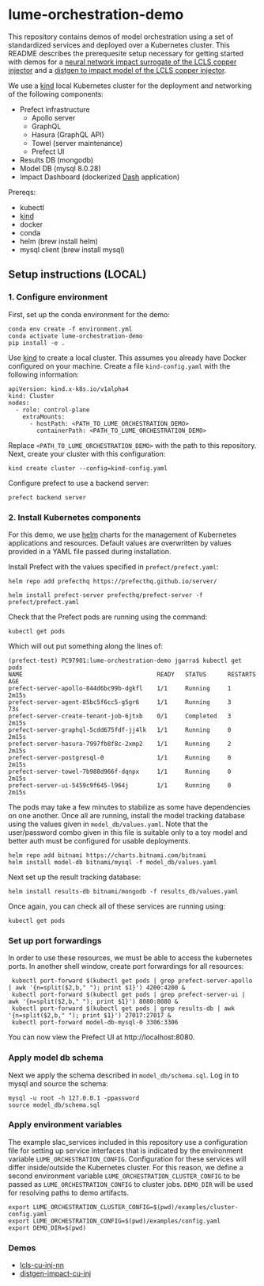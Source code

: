 # lume-orchestration-demo

This repository contains demos of model orchestration using a set of standardized services and deployed over a Kubernetes cluster. This README describes the prerequesite setup necessary for getting started with demos for a [neural network impact surrogate of the LCLS copper injector](docs/lcls_cu_inj_nn.md) and a [distgen to impact model of the LCLS copper injector](docs/distgen_impact_cu_inj.md).

We use a [kind](https://kind.sigs.k8s.io/) local Kubernetes cluster for the deployment and networking of the following components:
- Prefect infrastructure  
  - Apollo server  
  - GraphQL  
  - Hasura (GraphQL API)  
  - Towel (server maintenance)  
  - Prefect UI  
- Results DB (mongodb)  
- Model DB (mysql 8.0.28)  
- Impact Dashboard (dockerized [Dash](https://plotly.com/dash/) application)  

Prereqs:
- kubectl
- [kind](https://kind.sigs.k8s.io/)
- docker
- conda
- helm  (brew install helm)
- mysql client  (brew install mysql)


## Setup instructions (LOCAL)

### 1. Configure environment 
First, set up the conda environment for the demo:
```
conda env create -f environment.yml
conda activate lume-orchestration-demo
pip install -e .
```

Use [kind](https://kind.sigs.k8s.io/) to create a local cluster. This assumes you already have Docker configured on your machine. Create a file `kind-config.yaml` with the following information:
```
apiVersion: kind.x-k8s.io/v1alpha4
kind: Cluster
nodes:
  - role: control-plane
    extraMounts:
      - hostPath: <PATH_TO_LUME_ORCHESTRATION_DEMO>
        containerPath: <PATH_TO_LUME_ORCHESTRATION_DEMO>
```
Replace `<PATH_TO_LUME_ORCHESTRATION_DEMO>` with the path to this repository. Next, create your cluster with this configuration:
```
kind create cluster --config=kind-config.yaml
```

Configure prefect to use a backend server:
```
prefect backend server
```
### 2. Install Kubernetes components
For this demo, we use [helm](https://helm.sh/) charts for the management of Kubernetes applications and resources. Default values are overwritten by values provided in a YAML file passed during installation.

Install Prefect with the values specified in `prefect/prefect.yaml`:
```
helm repo add prefecthq https://prefecthq.github.io/server/

helm install prefect-server prefecthq/prefect-server -f prefect/prefect.yaml
```

Check that the Prefect pods are running using the command:
```
kubectl get pods
```
Which will out put something along the lines of:
```
(prefect-test) PC97901:lume-orchestration-demo jgarra$ kubectl get pods
NAME                                      READY   STATUS      RESTARTS   AGE
prefect-server-apollo-844d6bc99b-dgkfl    1/1     Running     1          2m15s
prefect-server-agent-85bc5f6cc5-g5gr6     1/1     Running     3          73s
prefect-server-create-tenant-job-6jtxb    0/1     Completed   3          2m15s
prefect-server-graphql-5cdd675fdf-jj4lk   1/1     Running     0          2m15s
prefect-server-hasura-7997fb8f8c-2xmp2    1/1     Running     2          2m15s
prefect-server-postgresql-0               1/1     Running     0          2m15s
prefect-server-towel-7b988d966f-dqnpx     1/1     Running     0          2m15s
prefect-server-ui-5459c9f645-l964j        1/1     Running     0          2m15s
```
The pods may take a few minutes to stabilize as some have dependencies on one another. Once all are running, install the model tracking database using the values given in `model_db/values.yaml`. Note that the user/password combo given in this file is suitable only to a toy model and better auth must be configured for usable deployments.
```
helm repo add bitnami https://charts.bitnami.com/bitnami
helm install model-db bitnami/mysql -f model_db/values.yaml
```
Next set up the result tracking database:
```
helm install results-db bitnami/mongodb -f results_db/values.yaml
```
Once again, you can check all of these services are running using:
```
kubectl get pods
```


### Set up port forwardings
In order to use these resources, we must be able to access the kubernetes ports. In another shell window, create port forwardings for all resources:
```
 kubectl port-forward $(kubectl get pods | grep prefect-server-apollo | awk '{n=split($2,b," "); print $1}') 4200:4200 & 
 kubectl port-forward $(kubectl get pods | grep prefect-server-ui | awk '{n=split($2,b," "); print $1}') 8080:8080 &
 kubectl port-forward $(kubectl get pods | grep results-db | awk '{n=split($2,b," "); print $1}') 27017:27017 &
 kubectl port-forward model-db-mysql-0 3306:3306 
```

You can now view the Prefect UI at http://localhost:8080.

### Apply model db schema

Next we apply the schema described in `model_db/schema.sql`. 
Log in to mysql and source the schema:

```
mysql -u root -h 127.0.0.1 -ppassword
source model_db/schema.sql
```

### Apply environment variables

The example slac_services included in this repository use a configuration file for setting up service interfaces that is indicated by the environment variable `LUME_ORCHESTRATION_CONFIG`. Configuration for these services will differ inside/outside the Kubernetes cluster. For this reason, we define a second environment variable `LUME_ORCHESTRATION_CLUSTER_CONFIG` to be passed as `LUME_ORCHESTRATION_CONFIG` to cluster jobs. `DEMO_DIR` will be used for resolving paths to demo artifacts.

```
export LUME_ORCHESTRATION_CLUSTER_CONFIG=$(pwd)/examples/cluster-config.yaml
export LUME_ORCHESTRATION_CONFIG=$(pwd)/examples/config.yaml
export DEMO_DIR=$(pwd)
```

### Demos

- [lcls-cu-inj-nn](docs/lcls_cu_inj_nn.md)  
- [distgen-impact-cu-inj](docs/distgen_impact_cu_inj.md)  